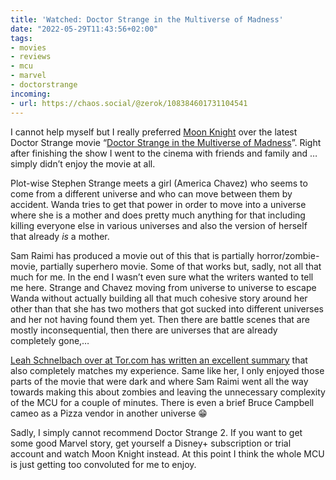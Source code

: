 ```yaml
---
title: 'Watched: Doctor Strange in the Multiverse of Madness'
date: "2022-05-29T11:43:56+02:00"
tags:
- movies
- reviews
- mcu
- marvel
- doctorstrange
incoming:
- url: https://chaos.social/@zerok/108384601731104541
---
```


I cannot help myself but I really preferred [Moon Knight](https://en.wikipedia.org/wiki/Moon_Knight_(TV_series)) over the latest Doctor Strange movie “[Doctor Strange in the Multiverse of Madness](https://en.wikipedia.org/wiki/Doctor_Strange_in_the_Multiverse_of_Madness)”. Right after finishing the show I went to the cinema with friends and family and … simply didn’t enjoy the movie at all.

Plot-wise Stephen Strange meets a girl (America Chavez) who seems to come from a different universe and who can move between them by accident. Wanda tries to get that power in order to move into a universe where she is a mother and does pretty much anything for that including killing everyone else in various universes and also the version of herself that already *is* a mother.

Sam Raimi has produced a movie out of this that is partially horror/zombie-movie, partially superhero movie. Some of that works but, sadly, not all that much for me. In the end I wasn’t even sure what the writers wanted to tell me here. Strange and Chavez moving from universe to universe to escape Wanda without actually building all that much cohesive story around her other than that she has two mothers that got sucked into different universes and her not having found them yet. Then there are battle scenes that are mostly inconsequential, then there are universes that are already completely gone,…

[Leah Schnelbach over at Tor.com has written an excellent summary](https://www.tor.com/2022/05/09/doctor-strange-multiverse-of-madness-movie-review/) that also completely matches my experience. Same like her, I only enjoyed those parts of the movie that were dark and where Sam Raimi went all the way towards making this about zombies and leaving the unnecessary complexity of the MCU for a couple of minutes. There is even a brief Bruce Campbell cameo as a Pizza vendor in another universe 😁

Sadly, I simply cannot recommend Doctor Strange 2. If you want to get some good Marvel story, get yourself a Disney+ subscription or trial account and watch Moon Knight instead. At this point I think the whole MCU is just getting too convoluted for me to enjoy.
